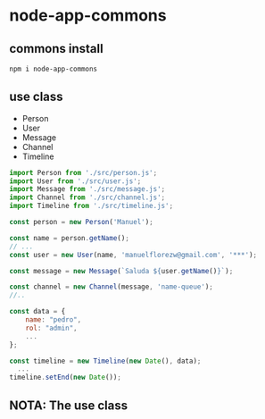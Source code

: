 # node-app-commons

## commons install

```bash
npm i node-app-commons
```

## use class

- Person
- User
- Message
- Channel
- Timeline

```javascript
import Person from './src/person.js';
import User from './src/user.js';
import Message from './src/message.js';
import Channel from './src/channel.js';
import Timeline from './src/timeline.js';

const person = new Person('Manuel');

const name = person.getName();
// ...
const user = new User(name, 'manuelflorezw@gmail.com', '***');

const message = new Message(`Saluda ${user.getName()}`);

const channel = new Channel(message, 'name-queue');
//..

const data = {
    name: "pedro",
    rol: "admin",
    ...
};

const timeline = new Timeline(new Date(), data);
  ...
timeline.setEnd(new Date());

```

## NOTA: The use class
